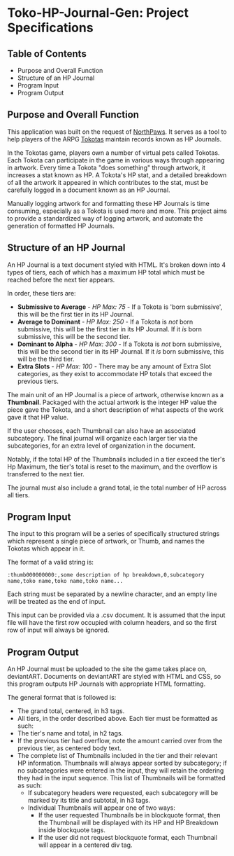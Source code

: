 # Toko-HP-Journal-Gen: Project Specifications

## Table of Contents

* Purpose and Overall Function
* Structure of an HP Journal
* Program Input
* Program Output

## Purpose and Overall Function

This application was built on the request of [NorthPaws](northpaws.deviantart.com). It serves as a tool to help players of the ARPG [Tokotas](tokotas.deviantart.com) maintain records known as HP Journals.

In the Tokotas game, players own a number of virtual pets called Tokotas. Each Tokota can participate in the game in various ways through appearing in artwork. Every time a Tokota "does something" through artwork, it increases a stat known as HP. A Tokota's HP stat, and a detailed breakdown of all the artwork it appeared in which contributes to the stat, must be carefully logged in a document known as an HP Journal.

Manually logging artwork for and formatting these HP Journals is time consuming, especially as a Tokota is used more and more. This project aims to provide a standardized way of logging artwork, and automate the generation of formatted HP Journals.

## Structure of an HP Journal

An HP Journal is a text document styled with HTML. It's broken down into 4 types of tiers, each of which has a maximum HP total which must be reached before the next tier appears.

In order, these tiers are:

* **Submissive to Average** - *HP Max: 75* - If a Tokota is 'born submissive', this will be the first tier in its HP Journal.
* **Average to Dominant** - *HP Max: 250* - If a Tokota is *not* born submissive, this will be the first tier in its HP Journal. If it *is* born submissive, this will be the second tier.
* **Dominant to Alpha** - *HP Max: 300* - If a Tokota is *not* born submissive, this will be the second tier in its HP Journal. If it *is* born submissive, this will be the third tier.
* **Extra Slots** - *HP Max: 100* - There may be any amount of Extra Slot categories, as they exist to accommodate HP totals that exceed the previous tiers.

The main unit of an HP Journal is a piece of artwork, otherwise known as a **Thumbnail**. Packaged with the actual artwork is the integer HP value the piece gave the Tokota, and a short description of what aspects of the work gave it that HP value.

If the user chooses, each Thumbnail can also have an associated subcategory. The final journal will organize each larger tier via the subcategories, for an extra level of organization in the document.

Notably, if the total HP of the Thumbnails included in a tier exceed the tier's Hp Maximum, the tier's total is reset to the maximum, and the overflow is transferred to the next tier.

The journal must also include a grand total, ie the total number of HP across all tiers.

## Program Input

The input to this program will be a series of specifically structured strings which represent a single piece of artwork, or Thumb, and names the Tokotas which appear in it.

The format of a valid string is:

`:thumb000000000:,some description of hp breakdown,0,subcategory name,toko name,toko name,toko name...`

Each string must be separated by a newline character, and an empty line will be treated as the end of input.

This input can be provided via a .csv document. It is assumed that the input file will have the first row occupied with column headers, and so the first row of input will always be ignored.

## Program Output

An HP Journal must be uploaded to the site the game takes place on, deviantART. Documents on deviantART are styled with HTML and CSS, so this program outputs HP Journals with appropriate HTML formatting.

The general format that is followed is:

* The grand total, centered, in h3 tags.
* All tiers, in the order described above. Each tier must be formatted as such:
 * The tier's name and total, in h2 tags.
 * If the previous tier had overflow, note the amount carried over from the previous tier, as centered body text.
 * The complete list of Thumbnails included in the tier and their relevant HP information. Thumbnails will always appear sorted by subcategory; if no subcategories were entered in the input, they will retain the ordering they had in the input sequence. This list of Thumbnails will be formatted as such:
   * If subcategory headers were requested, each subcategory will be marked by its title and subtotal, in h3 tags.
   * Individual Thumbnails will appear one of two ways:
     * If the user requested Thumbnails be in blockquote format, then the Thumbnail will be displayed with its HP and HP Breakdown inside blockquote tags.
     * If the user did not request blockquote format, each Thumbnail will appear in a centered div tag.
